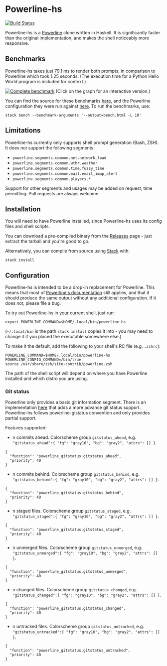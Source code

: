# Powerline-hs
[![Build Status](https://travis-ci.org/rdnetto/powerline-hs.svg?branch=master)](https://travis-ci.org/rdnetto/powerline-hs)

Powerline-hs is a [Powerline](https://github.com/powerline/powerline) clone written in Haskell. It is significantly faster than the original implementation, and makes the shell noticeably more responsive.

## Benchmarks
Powerline-hs takes just 79.1 ms to render both prompts, in comparison to Powerline which took 1.25 seconds. (The execution time for a Python Hello World program is included for context.)

[![Complete benchmark](https://rdnetto.github.io/powerline-hs/bench.png)](https://rdnetto.github.io/powerline-hs/bench.html)
(Click on the graph for an interactive version.)

You can find the source for these benchmarks [here](https://github.com/rdnetto/powerline-hs/blob/master/bench/Bench.hs), and the Powerline configuration they were run against [here](https://github.com/rdnetto/oh-my-zsh/tree/master/powerline/config). To run the benchmarks, use:

    stack bench --benchmark-arguments '--output=bench.html -L 10'

## Limitations
Powerline-hs currently only supports shell prompt generation (Bash, ZSH). It does not support the following segments:

* `powerline.segments.common.net.network_load`
* `powerline.segments.common.wthr.weather`
* `powerline.segments.common.time.fuzzy_time`
* `powerline.segments.common.mail.email_imap_alert`
* `powerline.segments.common.players.*`

Support for other segments and usages may be added on request, time permitting. Pull requests are always welcome.

## Installation
You will need to have Powerline installed, since Powerline-hs uses its config files and shell scripts.

You can download a pre-compiled binary from the [Releases](https://github.com/rdnetto/powerline-hs/releases) page - just extract the tarball and you're good to go.

Alternatively, you can compile from source using [Stack](https://docs.haskellstack.org/en/stable/README/#how-to-install) with:

    stack install

## Configuration
Powerline-hs is intended to be a drop-in replacement for Powerline. This means that most of [Powerline's documentation](https://powerline.readthedocs.io/en/master/configuration.html#quick-setup-guide) still applies, and that it should produce the same output without any additional configuration. If it does not, please file a bug.

To try out Powerline-hs in your current shell, just run:

    export POWERLINE_COMMAND=$HOME/.local/bin/powerline-hs

(`~/.local/bin` is the path `stack install` copies it into - you may need to change it if you placed the executable somewhere else.)

To make it the default, add the following to your shell's RC file (e.g. `.zshrc`):

    POWERLINE_COMMAND=$HOME/.local/bin/powerline-hs
    POWERLINE_CONFIG_COMMAND=/bin/true
    source /usr/share/zsh/site-contrib/powerline.zsh

The path of the shell script will depend on where you have Powerline installed and which distro you are using.

### Git status
Powerline only provides a basic git information segment. There is an implementation [here](https://github.com/jaspernbrouwer/powerline-gitstatus) that adds a more advance git status support. Powerline-hs follows powerline-gistatus convention and only provides partial support. 

Features supported:

* n commits ahead. Colorscheme group `gitstatus_ahead`, e.g. `"gitstatus_ahead":{ "fg": "gray10", "bg": "gray2", "attrs": [] }`.

```
{
  "function": "powerline_gitstatus.gitstatus_ahead",
  "priority": 40
}
```

* n commits behind. Colorscheme group `gitstatus_behind`, e.g. `"gitstatus_behind":{ "fg": "gray10", "bg": "gray2", "attrs": [] }`.

```
{
  "function": "powerline_gitstatus.gitstatus_behind",
  "priority": 40
}
```

* n staged files. Colorscheme group `gitstatus_staged`, e.g. `"gitstatus_staged":{ "fg": "gray10", "bg": "gray2", "attrs": [] }`.

```
{
  "function": "powerline_gitstatus.gitstatus_staged",
  "priority": 40
}
```

* n unmerged files. Colorscheme group `gitstatus_unmerged`, e.g. `"gitstatus_unmerged":{ "fg": "gray10", "bg": "gray2", "attrs": [] }`.

```
{
  "function": "powerline_gitstatus.gitstatus_unmerged",
  "priority": 40
}
```

* n changed files. Colorscheme group `gitstatus_changed`, e.g. `"gitstatus_changed":{ "fg": "gray10", "bg": "gray2", "attrs": [] }`.

```
{
  "function": "powerline_gitstatus.gitstatus_changed",
  "priority": 40
}
```

* n untracked files. Colorscheme group `gitstatus_untracked`, e.g. `"gitstatus_untracked":{ "fg": "gray10", "bg": "gray2", "attrs": [] }`.

```
{
  "function": "powerline_gitstatus.gitstatus_untracked",
  "priority": 40
}
```
